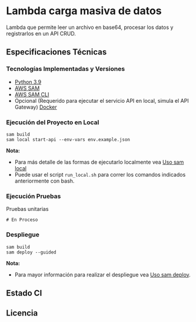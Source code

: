 # Lambda carga masiva de datos

Lambda que permite leer un archivo en base64, procesar los datos y registrarlos en un API CRUD.

## Especificaciones Técnicas

### Tecnologías Implementadas y Versiones
* [Python 3.9](https://docs.python.org/3.9/)
* [AWS SAM](https://docs.aws.amazon.com/es_es/serverless-application-model/latest/developerguide/using-sam-cli.html)
* [AWS SAM CLI](https://docs.aws.amazon.com/es_es/serverless-application-model/latest/developerguide/install-sam-cli.html)
* Opcional (Requerido para ejecutar el servicio API en local, simula el API Gateway) [Docker](https://docs.docker.com/engine/install/ubuntu/)


### Ejecución del Proyecto en Local
```shell
sam build
sam local start-api --env-vars env.example.json
```
**Nota:**
* Para más detalle de las formas de ejecutarlo localmente vea [Uso sam local](https://docs.aws.amazon.com/es_es/serverless-application-model/latest/developerguide/using-sam-cli-local.html)
* Puede usar el script `run_local.sh` para correr los comandos indicados anteriormente con bash. 

### Ejecución Pruebas

Pruebas unitarias
```shell
# En Proceso
```

### Despliegue
```shell
sam build
sam deploy --guided
```
**Nota:** 
* Para mayor información para realizar el despliegue vea [Uso sam deploy](https://docs.aws.amazon.com/es_es/serverless-application-model/latest/developerguide/using-sam-cli-deploy.html).

## Estado CI


## Licencia